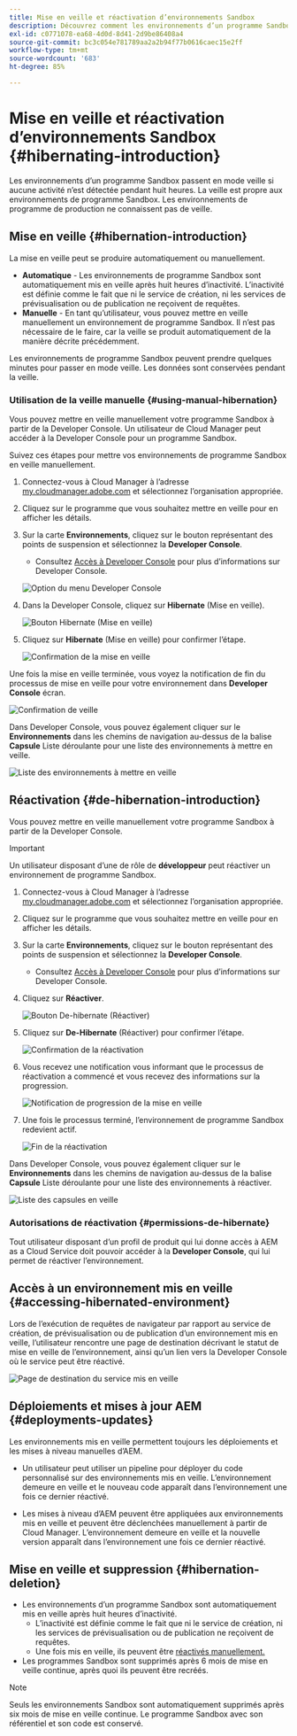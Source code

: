 ```yaml
---
title: Mise en veille et réactivation d’environnements Sandbox
description: Découvrez comment les environnements d’un programme Sandbox passent automatiquement en mode veille et comment les réactiver.
exl-id: c0771078-ea68-4d0d-8d41-2d9be86408a4
source-git-commit: bc3c054e781789aa2a2b94f77b0616caec15e2ff
workflow-type: tm+mt
source-wordcount: '683'
ht-degree: 85%

---
```



# Mise en veille et réactivation d’environnements Sandbox {#hibernating-introduction}

Les environnements d’un programme Sandbox passent en mode veille si aucune activité n’est détectée pendant huit heures. La veille est propre aux environnements de programme Sandbox. Les environnements de programme de production ne connaissent pas de veille.

## Mise en veille {#hibernation-introduction}

La mise en veille peut se produire automatiquement ou manuellement.

* **Automatique** - Les environnements de programme Sandbox sont automatiquement mis en veille après huit heures d’inactivité. L’inactivité est définie comme le fait que ni le service de création, ni les services de prévisualisation ou de publication ne reçoivent de requêtes.
* **Manuelle** - En tant qu’utilisateur, vous pouvez mettre en veille manuellement un environnement de programme Sandbox. Il n’est pas nécessaire de le faire, car la veille se produit automatiquement de la manière décrite précédemment.

Les environnements de programme Sandbox peuvent prendre quelques minutes pour passer en mode veille. Les données sont conservées pendant la veille.

### Utilisation de la veille manuelle {#using-manual-hibernation}

Vous pouvez mettre en veille manuellement votre programme Sandbox à partir de la Developer Console. Un utilisateur de Cloud Manager peut accéder à la Developer Console pour un programme Sandbox.

Suivez ces étapes pour mettre vos environnements de programme Sandbox en veille manuellement.

1. Connectez-vous à Cloud Manager à l’adresse [my.cloudmanager.adobe.com](https://my.cloudmanager.adobe.com/) et sélectionnez l’organisation appropriée.

1. Cliquez sur le programme que vous souhaitez mettre en veille pour en afficher les détails.

1. Sur la carte **Environnements**, cliquez sur le bouton représentant des points de suspension et sélectionnez la **Developer Console**.

   * Consultez [Accès à Developer Console](/help/implementing/cloud-manager/manage-environments.md#accessing-developer-console) pour plus d’informations sur Developer Console.

   ![Option du menu Developer Console](assets/developer-console-menu-option.png)

1. Dans la Developer Console, cliquez sur **Hibernate** (Mise en veille).

   ![Bouton Hibernate](assets/hibernate-1.png) (Mise en veille)

1. Cliquez sur **Hibernate** (Mise en veille) pour confirmer l’étape.

   ![Confirmation de la mise en veille](assets/hibernate-2.png)

Une fois la mise en veille terminée, vous voyez la notification de fin du processus de mise en veille pour votre environnement dans **Developer Console** écran.

![Confirmation de veille](assets/hibernate-4.png)

Dans Developer Console, vous pouvez également cliquer sur le **Environnements** dans les chemins de navigation au-dessus de la balise **Capsule** Liste déroulante pour une liste des environnements à mettre en veille.

![Liste des environnements à mettre en veille](assets/hibernate-1b.png)

## Réactivation {#de-hibernation-introduction}

Vous pouvez mettre en veille manuellement votre programme Sandbox à partir de la Developer Console.

>[!IMPORTANT]
>
>Un utilisateur disposant d’une de rôle de **développeur** peut réactiver un environnement de programme Sandbox.

1. Connectez-vous à Cloud Manager à l’adresse [my.cloudmanager.adobe.com](https://my.cloudmanager.adobe.com/) et sélectionnez l’organisation appropriée.

1. Cliquez sur le programme que vous souhaitez mettre en veille pour en afficher les détails.

1. Sur la carte **Environnements**, cliquez sur le bouton représentant des points de suspension et sélectionnez la **Developer Console**.

   * Consultez [Accès à Developer Console](/help/implementing/cloud-manager/manage-environments.md#accessing-developer-console) pour plus d’informations sur Developer Console.

1. Cliquez sur **Réactiver**.

   ![Bouton De-hibernate](assets/de-hibernation-img1.png) (Réactiver)

1. Cliquez sur **De-Hibernate** (Réactiver) pour confirmer l’étape.

   ![Confirmation de la réactivation](assets/de-hibernation-img2.png)

1. Vous recevez une notification vous informant que le processus de réactivation a commencé et vous recevez des informations sur la progression.

   ![Notification de progression de la mise en veille](assets/de-hibernation-img3.png)

1. Une fois le processus terminé, l’environnement de programme Sandbox redevient actif.

   ![Fin de la réactivation](assets/de-hibernation-img4.png)


Dans Developer Console, vous pouvez également cliquer sur le **Environnements** dans les chemins de navigation au-dessus de la balise **Capsule** Liste déroulante pour une liste des environnements à réactiver.

![Liste des capsules en veille](assets/de-hibernate-1b.png)

### Autorisations de réactivation {#permissions-de-hibernate}

Tout utilisateur disposant d’un profil de produit qui lui donne accès à AEM as a Cloud Service doit pouvoir accéder à la **Developer Console**, qui lui permet de réactiver l’environnement.

## Accès à un environnement mis en veille {#accessing-hibernated-environment}

Lors de l’exécution de requêtes de navigateur par rapport au service de création, de prévisualisation ou de publication d’un environnement mis en veille, l’utilisateur rencontre une page de destination décrivant le statut de mise en veille de l’environnement, ainsi qu’un lien vers la Developer Console où le service peut être réactivé.

![Page de destination du service mis en veille](assets/de-hibernation-img5.png)

## Déploiements et mises à jour AEM {#deployments-updates}

Les environnements mis en veille permettent toujours les déploiements et les mises à niveau manuelles d’AEM.

* Un utilisateur peut utiliser un pipeline pour déployer du code personnalisé sur des environnements mis en veille. L’environnement demeure en veille et le nouveau code apparaît dans l’environnement une fois ce dernier réactivé.

* Les mises à niveau d’AEM peuvent être appliquées aux environnements mis en veille et peuvent être déclenchées manuellement à partir de Cloud Manager. L’environnement demeure en veille et la nouvelle version apparaît dans l’environnement une fois ce dernier réactivé.

## Mise en veille et suppression {#hibernation-deletion}

* Les environnements d’un programme Sandbox sont automatiquement mis en veille après huit heures d’inactivité.
   * L’inactivité est définie comme le fait que ni le service de création, ni les services de prévisualisation ou de publication ne reçoivent de requêtes.
   * Une fois mis en veille, ils peuvent être [réactivés manuellement.](#de-hibernation-introduction)
* Les programmes Sandbox sont supprimés après 6 mois de mise en veille continue, après quoi ils peuvent être recréés.

>[!NOTE]
>
>Seuls les environnements Sandbox sont automatiquement supprimés après six mois de mise en veille continue. Le programme Sandbox avec son référentiel et son code est conservé.
